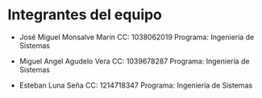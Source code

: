 # Integrantes del equipo
- José Miguel Monsalve Marín 
  CC: 1038062019
  Programa: Ingeniería de Sistemas
  
- Miguel Angel Agudelo Vera
  CC: 1039678287
  Programa: Ingeniería de Sistemas
  
- Esteban Luna Seña
  CC: 1214718347
  Programa: Ingeniería de Sistemas
